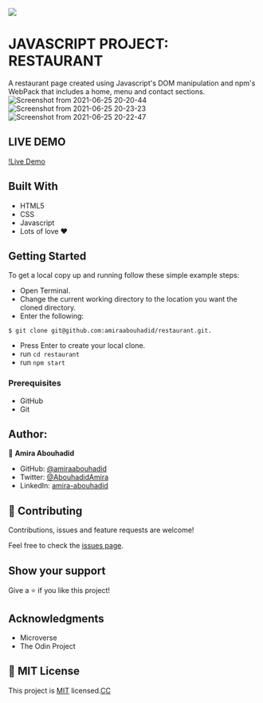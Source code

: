 ![](https://img.shields.io/badge/Microverse-blueviolet)

# JAVASCRIPT PROJECT: RESTAURANT
A restaurant page created using Javascript's DOM manipulation and npm's WebPack that includes a home, menu and contact sections.
![Screenshot from 2021-06-25 20-20-44](https://user-images.githubusercontent.com/56790126/123469187-01dd9480-d5f3-11eb-921c-e69cbe9253d3.png)
![Screenshot from 2021-06-25 20-23-23](https://user-images.githubusercontent.com/56790126/123469390-479a5d00-d5f3-11eb-852e-3cb2c6c56e78.png)
![Screenshot from 2021-06-25 20-22-47](https://user-images.githubusercontent.com/56790126/123469403-49fcb700-d5f3-11eb-9465-23328231a0d0.png)

## LIVE DEMO
[!Live Demo](https://pizzeria-d-amerioo.netlify.app/)

## Built With
- HTML5
- CSS
- Javascript
- Lots of love :heart:

## Getting Started
To get a local copy up and running follow these simple example steps:
- Open Terminal.
- Change the current working directory to the location you want the cloned directory.
- Enter the following:
```
$ git clone git@github.com:amiraabouhadid/restaurant.git.

```
- Press Enter to create your local clone.
- run ```cd restaurant```
- run ``` npm start ```



### Prerequisites
- GitHub
- Git

## Author:

 👤 **Amira Abouhadid**

 - GitHub: [@amiraabouhadid](https://github.com/amiraabouhadid)
 - Twitter: [@AbouhadidAmira](https://twitter.com/AbouhadidAmira)
 - LinkedIn: [amira-abouhadid](https://www.linkedin.com/in/amira-abouhadid/)

## 🤝 Contributing

Contributions, issues and feature requests are welcome!

Feel free to check the [issues page](https://github.com/amiraabouhadid/restaurant/issues).

## Show your support

Give a ⭐️ if you like this project!

## Acknowledgments

- Microverse
- The Odin Project

## 📝 MIT License


This project is [MIT](https://mit-license.org/) licensed.[CC](https://creativecommons.org/licenses/by-nc/4.0/)
